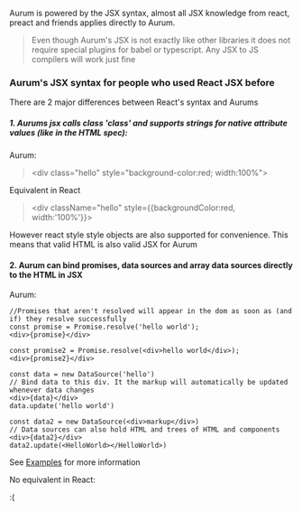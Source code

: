 Aurum is powered by the JSX syntax, almost all JSX knowledge from react, preact and friends applies directly to Aurum.

> Even though Aurum's JSX is not exactly like other libraries it does not require special plugins for babel or typescript. Any JSX to JS compilers will work just fine

### Aurum's JSX syntax for people who used React JSX before

There are 2 major differences between React's syntax and Aurums

##### 1. Aurums jsx calls class 'class' and supports strings for native attribute values (like in the HTML spec):

Aurum:

> \<div class="hello" style="background-color:red; width:100%"> </div>

Equivalent in React

> \<div className="hello" style={{backgroundColor:red, width:'100%'}}></div>

However react style style objects are also supported for convenience. This means that valid HTML is also valid JSX for Aurum

#### 2. Aurum can bind promises, data sources and array data sources directly to the HTML in JSX

Aurum:

```
//Promises that aren't resolved will appear in the dom as soon as (and if) they resolve successfully
const promise = Promise.resolve('hello world');
<div>{promise}</div>

const promise2 = Promise.resolve(<div>hello world</div>);
<div>{promise2}</div>

const data = new DataSource('hello')
// Bind data to this div. It the markup will automatically be updated whenever data changes
<div>{data}</div>
data.update('hello world')

const data2 = new DataSource(<div>markup</div>)
// Data sources can also hold HTML and trees of HTML and components
<div>{data2}</div>
data2.update(<HelloWorld></HelloWorld>)
```

See [Examples](#/getting_started/examples) for more information

No equivalent in React:

:(
